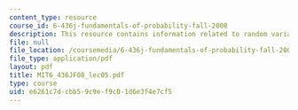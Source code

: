 ```yaml
---
content_type: resource
course_id: 6-436j-fundamentals-of-probability-fall-2008
description: This resource contains information related to random variables.
file: null
file_location: /coursemedia/6-436j-fundamentals-of-probability-fall-2008/e6261c7dcbb59c9ef9c01d6e3f4e7cf5_MIT6_436JF08_lec05.pdf
file_type: application/pdf
layout: pdf
title: MIT6_436JF08_lec05.pdf
type: course
uid: e6261c7d-cbb5-9c9e-f9c0-1d6e3f4e7cf5
---
```


